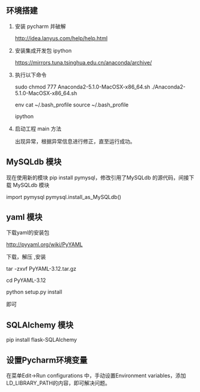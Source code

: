## 环境搭建

1. 安装 pycharm 并破解
    
    http://idea.lanyus.com/help/help.html

2. 安装集成开发包 ipython

    https://mirrors.tuna.tsinghua.edu.cn/anaconda/archive/
    
 3. 执行以下命令
    
    sudo chmod 777 Anaconda2-5.1.0-MacOSX-x86_64.sh
    ./Anaconda2-5.1.0-MacOSX-x86_64.sh
    
    env
    cat ~/.bash_profile
    source ~/.bash_profile
  
    ipython
  
4. 启动工程 main 方法

    出现异常，根据异常信息进行修正，直至运行成功。
    
## MySQLdb 模块

现在使用新的模块 pip install pymysql，修改引用了MySQLdb 的源代码，间接下载 MySQLdb 模块

import pymysql
pymysql.install_as_MySQLdb()

## yaml 模块

下载yaml的安装包

http://pyyaml.org/wiki/PyYAML

下载，解压 ,安装

tar -zxvf PyYAML-3.12.tar.gz 

cd PyYAML-3.12

python setup.py install

即可

## SQLAlchemy 模块

pip install flask-SQLAlchemy

## 设置Pycharm环境变量

在菜单Edit->Run configurations 中，手动设置Environment variables，添加LD_LIBRARY_PATH的内容，即可解决问题。



    


